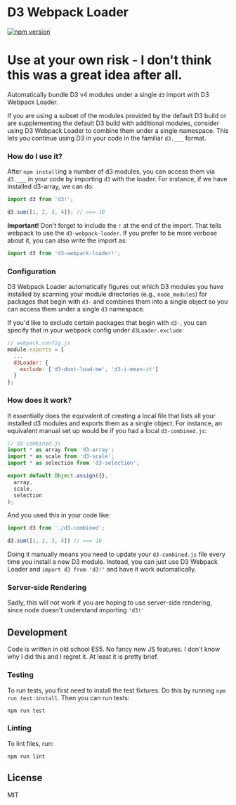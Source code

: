 # D3 Webpack Loader

[![npm version](https://badge.fury.io/js/d3-webpack-loader.svg)](https://badge.fury.io/js/d3-webpack-loader)


# Use at your own risk - I don't think this was a great idea after all.

Automatically bundle D3 v4 modules under a single `d3` import with D3 Webpack Loader.

If you are using a subset of the modules provided by the default D3 build or are supplementing the default D3 build with additional modules, consider using D3 Webpack Loader to combine them under a single namespace. This lets you continue using D3 in your code in the familiar `d3.___` format.

### How do I use it?

After `npm install`ing a number of d3 modules, you can access them via `d3.___` in your code by importing `d3` with the loader. For instance, if we have installed d3-array, we can do:

```js
import d3 from 'd3!';

d3.sum([1, 2, 3, 4]); // === 10
```

**Important!** Don't forget to include the `!` at the end of the import. That tells webpack to use the `d3-webpack-loader`. If you prefer to be more verbose about it, you can also write the import as:

```js
import d3 from 'd3-webpack-loader!';
```

### Configuration

D3 Webpack Loader automatically figures out which D3 modules you have installed by scanning your module directories (e.g., `node_modules`) for packages that begin with `d3-` and combines them into a single object so you can access them under a single `d3` namespace.

If you'd like to exclude certain packages that begin with `d3-`, you can specify that in your webpack config under `d3Loader.exclude`:

```js
// webpack.config.js
module.exports = {
  ...
  d3Loader: {
    exclude: ['d3-dont-load-me', 'd3-i-mean-it']
  }
};
```

### How does it work?

It essentially does the equivalent of creating a local file that lists all your installed d3 modules and exports them as a single object. For instance, an equivalent manual set up would be if you had a local `d3-combined.js`:

```js
// d3-combined.js
import * as array from 'd3-array';
import * as scale from 'd3-scale';
import * as selection from 'd3-selection';

export default Object.assign({},
  array,
  scale,
  selection
);
```

And you used this in your code like:

```js
import d3 from './d3-combined';

d3.sum([1, 2, 3, 4]) // === 10
```

Doing it manually means you need to update your `d3-combined.js` file every time you install a new D3 module. Instead, you can just use D3 Webpack Loader and `import d3 from 'd3!'` and have it work automatically.

### Server-side Rendering

Sadly, this will not work if you are hoping to use server-side rendering, since node doesn't understand importing `'d3!'` 


## Development

Code is written in old school ES5. No fancy new JS features. I don't know why I did this and I regret it. At least it is pretty brief.

### Testing

To run tests, you first need to install the test fixtures. Do this by running `npm run test:install`. Then you can run tests:

```
npm run test
```

### Linting

To lint files, run:

```
npm run lint
```

## License

MIT
